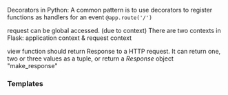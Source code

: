 Decorators in Python: A common pattern is to use decorators to register functions as handlers for an event
`@app.route('/')`

request can be global accessed. (due to context)
There are two contexts in Flask: application context & request context

view function should return Response to a HTTP request.
It can return one, two or three values as a tuple, or return a *Response* object
"make_response"

### Templates

